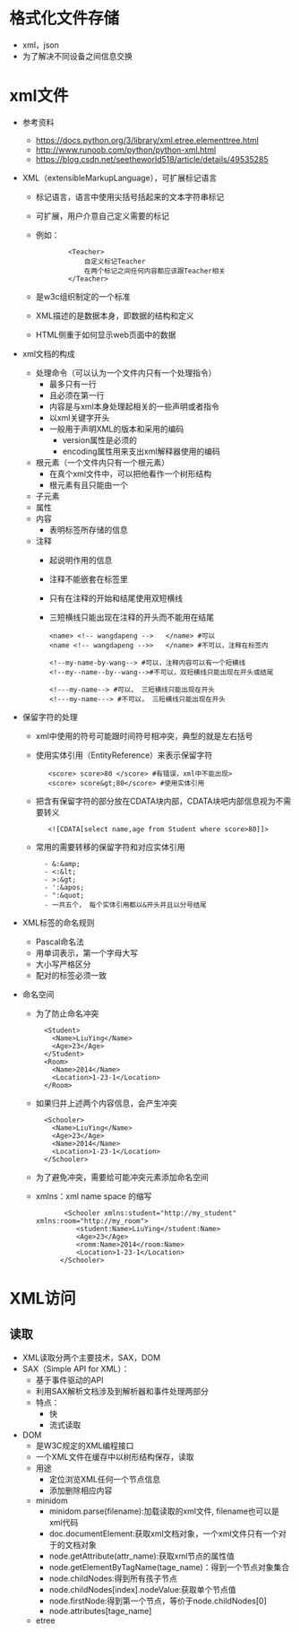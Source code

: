 # 格式化文件存储
- xml，json
- 为了解决不同设备之间信息交换
# xml文件
- 参考资料
    - https://docs.python.org/3/library/xml.etree.elementtree.html
    - http://www.runoob.com/python/python-xml.html
    - https://blog.csdn.net/seetheworld518/article/details/49535285
- XML（extensibleMarkupLanguage），可扩展标记语言
    - 标记语言，语言中使用尖括号括起来的文本字符串标记
    - 可扩展，用户介意自己定义需要的标记
    - 例如：
    
                  <Teacher> 
                      自定义标记Teacher
                      在两个标记之间任何内容都应该跟Teacher相关
                  </Teacher>
    - 是w3c组织制定的一个标准
    - XML描述的是数据本身，即数据的结构和定义
    - HTML侧重于如何显示web页面中的数据

- xml文档的构成
    - 处理命令（可以认为一个文件内只有一个处理指令）
        - 最多只有一行
        - 且必须在第一行
        - 内容是与xml本身处理起相关的一些声明或者指令
        - 以xml关键字开头
        - 一般用于声明XML的版本和采用的编码
            - version属性是必须的
            - encoding属性用来支出xml解释器使用的编码
    - 根元素（一个文件内只有一个根元素）
        - 在真个xml文件中，可以把他看作一个树形结构
        - 根元素有且只能由一个 
    - 子元素
    - 属性
    - 内容
        - 表明标签所存储的信息
    - 注释
        - 起说明作用的信息
        - 注释不能嵌套在标签里
        - 只有在注释的开始和结尾使用双短横线
        - 三短横线只能出现在注释的开头而不能用在结尾
            
              <name> <!-- wangdapeng -->   </name> #可以
              <name <!-- wangdapeng -->>   </name> #不可以，注释在标签内
              
              <!--my-name-by-wang--> #可以，注释内容可以有一个短横线
              <!--my--name--by--wang-->#不可以，双短横线只能出现在开头或结尾
              
              <!---my-name--> #可以， 三短横线只能出现在开头
              <!---my-name---> #不可以， 三短横线只能出现在开头        
- 保留字符的处理
    - xml中使用的符号可能跟时间符号相冲突，典型的就是左右括号
    - 使用实体引用（EntityReference）来表示保留字符
             
             <score> score>80 </score> #有错误，xml中不能出现>
             <score> score&gt;80</score> #使用实体引用
             
    - 把含有保留字符的部分放在CDATA块内部，CDATA块吧内部信息视为不需要转义
    
             <![CDATA[select name,age from Student where score>80]]>
             
    - 常用的需要转移的保留字符和对应实体引用
            
            - &:&amp;
            - <:&lt;
            - >:&gt;
            - ':&apos;
            - ":&quot;
            - 一共五个， 每个实体引用都以&开头并且以分号结尾
            
- XML标签的命名规则
    - Pascal命名法
    - 用单词表示，第一个字母大写
    - 大小写严格区分
    - 配对的标签必须一致
- 命名空间
    - 为了防止命名冲突
            
            <Student>
              <Name>LiuYing</Name>
              <Age>23</Age>
            </Student>
            <Room>
              <Name>2014</Name>
              <Location>1-23-1</Location>
            </Room>    
    - 如果归并上述两个内容信息，会产生冲突
            
            <Schooler>
              <Name>LiuYing</Name>
              <Age>23</Age>
              <Name>2014</Name>
              <Location>1-23-1</Location>
            </Schooler>
    - 为了避免冲突，需要给可能冲突元素添加命名空间
    - xmlns：xml name space 的缩写
                    
                 <Schooler xmlns:student="http://my_student" xmlns:room="http://my_room">
                    <student:Name>LiuYing</student:Name>
                    <Age>23</Age>
                    <romm:Name>2014</room:Name>
                    <Location>1-23-1</Location>
                </Schooler>
# XML访问
## 读取
- XML读取分两个主要技术，SAX，DOM
- SAX（Simple API for XML）：
    - 基于事件驱动的API
    - 利用SAX解析文档涉及到解析器和事件处理两部分
    - 特点：
        - 快
        - 流式读取
- DOM
    - 是W3C规定的XML编程接口
    - 一个XML文件在缓存中以树形结构保存，读取
    - 用途
        - 定位浏览XML任何一个节点信息
        - 添加删除相应内容
    - minidom
        - minidom.parse(filename):加载读取的xml文件, filename也可以是xml代码
        - doc.documentElement:获取xml文档对象，一个xml文件只有一个对于的文档对象
        - node.getAttribute(attr_name):获取xml节点的属性值
        - node.getElementByTagName(tage_name)：得到一个节点对象集合
        - node.childNodes:得到所有孩子节点
        - node.childNodes[index].nodeValue:获取单个节点值
        - node.firstNode:得到第一个节点，等价于node.childNodes[0]
        - node.attributes[tage_name]
    - etree